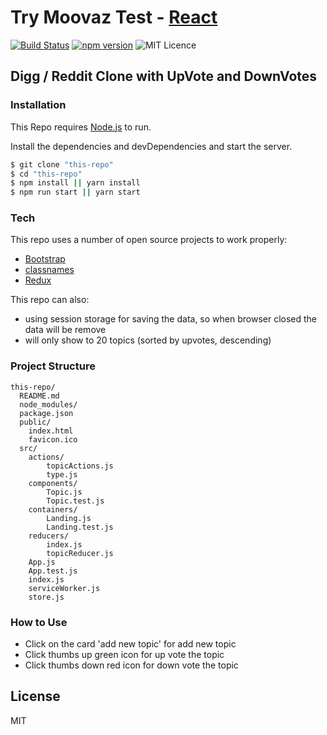 # Try Moovaz Test - [React](https://reactjs.org/)

[![Build Status](https://travis-ci.org/joemccann/dillinger.svg?branch=master)](https://travis-ci.org/joemccann/dillinger) [![npm version](https://img.shields.io/npm/v/react.svg?style=flat)](https://www.npmjs.com/package/react) ![MIT Licence](https://badges.frapsoft.com/os/mit/mit.svg?v=103)

## Digg / Reddit Clone with UpVote and DownVotes

### Installation

This Repo requires [Node.js](https://nodejs.org/) to run.

Install the dependencies and devDependencies and start the server.

```sh
$ git clone "this-repo"
$ cd "this-repo"
$ npm install || yarn install
$ npm run start || yarn start
```

### Tech

This repo uses a number of open source projects to work properly:
* [Bootstrap](https://getbootstrap.com)
* [classnames](https://www.npmjs.com/package/classnames)
* [Redux](https://github.com/reduxjs/redux)

This repo can also:
  - using session storage for saving the data, so when browser closed the data will be remove
  - will only show to 20 topics (sorted by upvotes, descending)

### Project Structure
````
this-repo/
  README.md
  node_modules/
  package.json
  public/
    index.html
    favicon.ico
  src/
    actions/
        topicActions.js
        type.js
    components/
        Topic.js
        Topic.test.js
    containers/
        Landing.js
        Landing.test.js
    reducers/
        index.js
        topicReducer.js
    App.js
    App.test.js
    index.js
    serviceWorker.js
    store.js
````

### How to Use
 - Click on the card 'add new topic' for add new topic
 - Click thumbs up green icon for up vote the topic
 - Click thumbs down red icon for down vote the topic

License
----
MIT
